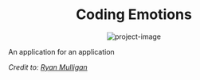 <h1 align="center" id="title">Coding Emotions</h1>

<p align="center"><img src="https://socialify.git.ci/essexgit/codingEmotions/image?language=1&amp;owner=1&amp;name=1&amp;stargazers=1&amp;theme=Light" alt="project-image"></p>

<p id="description">An application for an application</p>
<cite>Credit to: <a href="https://ryanmulligan.dev/blog/css-marquee/">Ryan Mulligan</a></cite>
